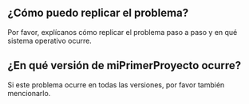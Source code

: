 ## ¿Cómo puedo replicar el problema?
Por favor, explícanos cómo replicar el problema paso a paso y en qué sistema operativo ocurre.
## ¿En qué versión de miPrimerProyecto ocurre?
Si este problema ocurre en todas las versiones, por favor también mencionarlo.
